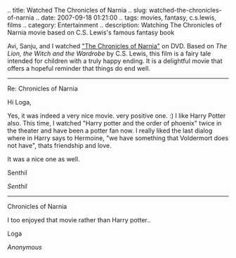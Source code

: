 .. title: Watched The Chronicles of Narnia
.. slug: watched-the-chronicles-of-narnia
.. date: 2007-09-18 01:21:00
.. tags: movies, fantasy, c.s.lewis, films
.. category: Entertainment
.. description: Watching The Chronicles of Narnia movie based on C.S. Lewis's famous fantasy book

Avi, Sanju, and I watched ["The Chronicles of Narnia"](http://en.wikipedia.org/wiki/The_Chronicles_of_Narnia) on DVD. Based on *The Lion, the Witch and the Wardrobe* by C.S. Lewis, this film is a fairy tale intended for children with a truly happy ending. It is a delightful movie that offers a hopeful reminder that things do end well.


----


Re: Chronicles of Narnia



Hi Loga,



Yes, it was indeed a very nice movie. very positive one. :) I like Harry Potter also. This time, I watched "Harry potter and the order of phoenix" twice in the theater and have been a potter fan now. I really liked the last  dialog where in Harry says to Hermoine, "we have something that Voldermort does not have", thats friendship and love.



It was a nice one as well.



Senthil

_Senthil_

----


Chronicles of Narnia



I too enjoyed that movie rather than Harry potter..



Loga

_Anonymous_